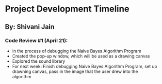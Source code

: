 # Project Development Timeline
## By: Shivani Jain

### Code Review #1 (April 21):
* In the process of debugging the Naive Bayes Algorithm Program
* Created the pop-up window, which will be used as a drawing canvas
* Explored the sound library
* For next week: Finish debugging Naive Bayes Algorithm Program, set up drawning canvas, pass in the image that the user drew into the algorithm

